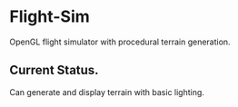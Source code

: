 # Flight-Sim
OpenGL flight simulator with procedural terrain generation. 

## Current Status.
Can generate and display terrain with basic lighting.
